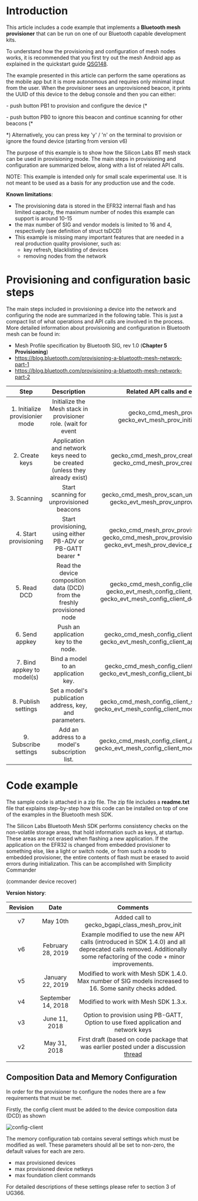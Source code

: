 # Introduction

This article includes a code example that implements a **Bluetooth mesh provisioner** that can be run on one of our Bluetooth capable development kits.

To understand how the provisioning and configuration of mesh nodes works, it is recommended that you first try out the mesh Android app as explained in the quickstart guide [QSG148](https://www.silabs.com/documents/login/quick-start-guides/qsg148-bluetooth-mesh-demo-quick-start-guide.pdf). 

The example presented in this article can perform the same operations as the mobile app but it is more autonomous and requires only minimal input from the user. When the provisioner sees an unprovisioned beacon, it prints the UUID of this device to the debug console and then you can either:

\- push button PB1 to provision and configure the device (*

\- push button PB0 to ignore this beacon and continue scanning for other beacons (*

*) Alternatively, you can press key 'y' / 'n' on the terminal to provision or ignore the found device (starting from version v6)

The purpose of this example is to show how the Silicon Labs BT mesh stack can be used in provisioning mode. The main steps in provisioning and configuration are summarized below, along with a list of related API calls.

NOTE: This example is intended only for small scale experimental use. It is not meant to be used as a basis for any production use and the code.

**Known limitations**:

- The provisioning data is stored in the EFR32 internal flash and has limited capacity, the maximum number of nodes this example can support is around 10-15
- the max number of SIG and vendor models is limited to 16 and 4, respectively (see definition of struct tsDCD) 
- This example is missing many important features that are needed in a real production quality provisioner, such as:
  - key refresh, blacklisting of devices
  - removing nodes from the network

# Provisioning and configuration basic steps

The main steps included in provisioning a device into the network and configuring the node are summarized in the following table. This is just a compact list of what operations and API calls are involved in the process. More detailed information about provisioning and configuration in Bluetooth mesh can be found in:

- Mesh Profile specification by Bluetooth SIG, rev 1.0 (**Chapter 5 Provisioning**)
- https://blog.bluetooth.com/provisioning-a-bluetooth-mesh-network-part-1
- https://blog.bluetooth.com/provisioning-a-bluetooth-mesh-network-part-2

 

|              Step               |                         Description                          |                 Related API calls and events                 |
| :-----------------------------: | :----------------------------------------------------------: | :----------------------------------------------------------: |
| 1. Initialize provisionier mode | Initialize the Mesh stack in provisioner role. (wait for event | gecko_cmd_mesh_prov_init, gecko_evt_mesh_prov_initialized_id |
|         2. Create keys          | Application and network keys need to be created (unless they already exist) | gecko_cmd_mesh_prov_create_network, gecko_cmd_mesh_prov_create_appkey |
|           3. Scanning           |           Start scanning for unprovisioned beacons           | gecko_cmd_mesh_prov_scan_unprov_beacons, gecko_evt_mesh_prov_unprov_beacon_id |
|      4. Start provisioning      | Start provisioning, using either PB-ADV or PB-GATT bearer *  | gecko_cmd_mesh_prov_provision_device, gecko_cmd_mesh_prov_provision_gatt_device, gecko_evt_mesh_prov_device_provisioned_id |
|           5. Read DCD           | Read the device composition data (DCD) from the freshly provisioned node | gecko_cmd_mesh_config_client_get_dcd, gecko_evt_mesh_config_client_dcd_data_id, gecko_evt_mesh_config_client_dcd_data_end_id |
|         6. Send appkey          |             Push an application key to the node.             | gecko_cmd_mesh_config_client_add_appkey, gecko_evt_mesh_config_client_appkey_status_id |
|   7. Bind appkey to model(s)    |             Bind a model to an application key.              | gecko_cmd_mesh_config_client_bind_model, gecko_evt_mesh_config_client_binding_status_id |
|       8. Publish settings       |   Set a model's publication address, key, and parameters.    | gecko_cmd_mesh_config_client_set_model_pub, gecko_evt_mesh_config_client_model_pub_status_id |
|      9. Subscribe settings      |        Add an address to a model's subscription list.        | gecko_cmd_mesh_config_client_add_model_sub, gecko_evt_mesh_config_client_model_sub_status_id |

 

# Code example

The sample code is attached in a zip file. The zip file includes a **readme.txt** file that explains step-by-step how this code can be installed on top of one of the examples in the Bluetooth mesh SDK.

The Silicon Labs Bluetooth Mesh SDK performs consistency checks on the non-volatile storage areas, that hold information such as keys, at startup. These areas are not erased when flashing a new application. If the application on the EFR32 is changed from embedded provisioner to something else, like a light or switch node, or from such a node to embedded provisioner, the entire contents of flash must be erased to avoid errors during initialization. This can be accomplished with Simplicity Commander 

(commander device recover)

**Version history**:

| Revision |        Date        |                           Comments                           |
| :------: | :----------------: | :----------------------------------------------------------: |
|    v7    |      May 10th      |        Added call to gecko_bgapi_class_mesh_prov_init        |
|    v6    | February 28, 2019  | Example modified to use the new API calls (introduced in SDK 1.4.0) and all deprecated calls removed. Additionally some refactoring of the code + minor improvements. |
|    v5    |  January 22, 2019  | Modified to work with Mesh SDK 1.4.0. Max number of SIG models increased to 16. Some sanity checks added. |
|    v4    | September 14, 2018 |            Modified to work with Mesh SDK 1.3.x.             |
|    v3    |   June 11, 2018    | Option to provision using PB-GATT, Option to use fixed application and network keys |
|    v2    |    May 31, 2018    | First draft (based on code package that was earlier posted under a discussion [thread](https://www.silabs.com/community/wireless/bluetooth/forum.topic.0.15.html/appkey_deploymentfa-SJYZ) |
|          |                    |                                                              |



## Composition Data and Memory Configuration 



In order for the provisioner to configure the nodes there are a few requirements that must be met.

Firstly, the config client must be added to the device composition data (DCD) as shown

![config-client](images\config-client.PNG)



The memory configuration tab contains several settings which must be modified as well. These parameters should all be set to non-zero, the default values for each are zero.

- max provisioned devices
- max provisioned device netkeys
- max foundation client commands

For detailed descriptions of these settings please refer to section 3 of UG366.
